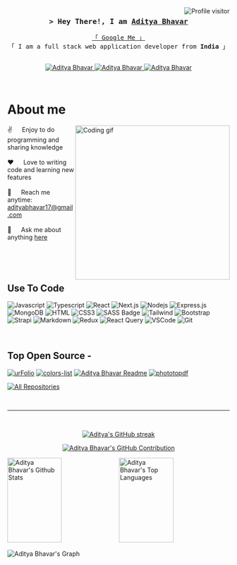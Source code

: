 <!--
<h2 align="center">
  Welcome to Aditya Bhavar's World!
  <img src="https://media.giphy.com/media/hvRJCLFzcasrR4ia7z/giphy.gif" width="28">
</h2>
-->

<!--
<p align="center">
  <a href="https://github.com/ADITYABHAVAR17"><img src="https://readme-typing-svg.herokuapp.com/?lines=Self%20Taught%20Programmer;Front%20End%20Developer;1.5%2B%20years%20of%20coding%20experience;Always%20learning%20new%20things&center=true&width=380&height=45"></a>
</p>
 -->

<a href="https://komarev.com/ghpvc/?username=ADITYABHAVAR17">
  <img align="right" src="https://komarev.com/ghpvc/?username=ADITYABHAVAR17&label=Visitors&color=0e75b6&style=flat" alt="Profile visitor" />
</a>



<!-- Intro  -->
<h3 align="center">
        <samp>&gt; Hey There!, I am
                <b><a target="_blank" href="https://github.com/ADITYABHAVAR17">Aditya Bhavar</a></b>
        </samp>
</h3>

<p align="center"> 
  <samp>
    <a href="https://www.google.com/search?q=Aditya+Bhavar">「 Google Me 」</a>
    <br>
    「 I am a full stack web application developer from <b>India</b> 」
    <br>
    <br>
  </samp>
</p>

<p align="center">
 <a href="https://github.com/ADITYABHAVAR17" target="blank">
  <img src="https://img.shields.io/badge/GitHub-181717?style=for-the-badge&logo=github&logoColor=white" alt="Aditya Bhavar" />
 </a>
 <a href="https://in.linkedin.com/in/aditya-bhavar-878137269" target="_blank">
  <img src="https://img.shields.io/badge/LinkedIn-0077B5?style=for-the-badge&logo=linkedin&logoColor=white" alt="Aditya Bhavar"/>
 </a>
 <a href="https://www.instagram.com/adityabalajibhawar017/" target="_blank">
  <img src="https://img.shields.io/badge/Instagram-fe4164?style=for-the-badge&logo=instagram&logoColor=white" alt="Aditya Bhavar" />
 </a> 
</p>
<br />

<!-- About Section -->
# About me
 
<p>
 <img align="right" width="350" src="/assets/programmer.gif" alt="Coding gif" />
  
 ✌️ &emsp; Enjoy to do programming and sharing knowledge <br/><br/>
 ❤️ &emsp; Love to writing code and learning new features<br/><br/>
 📧 &emsp; Reach me anytime: adityabhavar17@gmail.com<br/><br/>
 💬 &emsp; Ask me about anything [here](https://github.com/ADITYABHAVAR17/ADITYABHAVAR17/issues)

</p>

<br/>
<br/>
<br/>

## Use To Code

![Javascript](https://img.shields.io/badge/Javascript-F0DB4F?style=for-the-badge&labelColor=black&logo=javascript&logoColor=F0DB4F)
![Typescript](https://img.shields.io/badge/Typescript-007acc?style=for-the-badge&labelColor=black&logo=typescript&logoColor=007acc)
![React](https://img.shields.io/badge/-React-61DBFB?style=for-the-badge&labelColor=black&logo=react&logoColor=61DBFB)
![Next.js](https://img.shields.io/badge/next.js-000000?style=for-the-badge&logo=nextdotjs&logoColor=white)
![Nodejs](https://img.shields.io/badge/Nodejs-3C873A?style=for-the-badge&labelColor=black&logo=node.js&logoColor=3C873A)
![Express.js](https://img.shields.io/badge/Express.js-000000?style=for-the-badge&logo=express&logoColor=white)
![MongoDB](https://img.shields.io/badge/MongoDB-4EA94B?style=for-the-badge&logo=mongodb&logoColor=white)
![HTML](https://img.shields.io/badge/HTML5-E34F26?style=for-the-badge&logo=html5&logoColor=white)
![CSS3](https://img.shields.io/badge/CSS3-1572B6?style=for-the-badge&logo=css3&logoColor=white)
![SASS Badge](https://img.shields.io/badge/Sass-CC6699?style=for-the-badge&logo=sass&logoColor=white)
![Tailwind](https://img.shields.io/badge/Tailwind_CSS-092749?style=for-the-badge&logo=tailwindcss&logoColor=06B6D4&labelColor=000000)
![Bootstrap](https://img.shields.io/badge/Bootstrap-563D7C?style=for-the-badge&logo=bootstrap&logoColor=white)
![Strapi](https://img.shields.io/badge/strapi-2E7EEA?style=for-the-badge&logo=strapi&logoColor=white)
![Markdown](https://img.shields.io/badge/Markdown-000000?style=for-the-badge&logo=markdown&logoColor=white)
![Redux](https://img.shields.io/badge/Redux-593D88?style=for-the-badge&logo=redux&logoColor=white)
![React Query](https://img.shields.io/badge/-React_Query-FF4154?style=for-the-badge&logo=react%20query&logoColor=white)
![VSCode](https://img.shields.io/badge/Visual_Studio-0078d7?style=for-the-badge&logo=visual%20studio&logoColor=white)
![Git](https://img.shields.io/badge/Git-F05032?style=for-the-badge&logo=git&logoColor=white)

<br/>

## Top Open Source -
[![urFolio](https://github-readme-stats.vercel.app/api/pin/?username=ADITYABHAVAR17&repo=30days30javascriptprojects&border_color=7F3FBF&bg_color=0D1117&title_color=C9D1D9&text_color=8B949E&icon_color=7F3FBF)](https://github.com/ADITYABHAVAR17/30days30javascriptprojects)
[![colors-list](https://github-readme-stats.vercel.app/api/pin/?username=ADITYABHAVAR17&repo=colors-list&border_color=7F3FBF&bg_color=0D1117&title_color=C9D1D9&text_color=8B949E&icon_color=7F3FBF)](https://github.com/ADITYABHAVAR17/colors-list)
[![Aditya Bhavar Readme](https://github-readme-stats.vercel.app/api/pin/?username=ADITYABHAVAR17&repo=ADITYABHAVAR17&border_color=7F3FBF&bg_color=0D1117&title_color=C9D1D9&text_color=8B949E&icon_color=7F3FBF)](https://github.com/ADITYABHAVAR17/ADITYABHAVAR17)
[![phototopdf](https://github-readme-stats.vercel.app/api/pin/?username=sanketshinde3001&repo=photo-to-pdf&border_color=7F3FBF&bg_color=0D1117&title_color=C9D1D9&text_color=8B949E&icon_color=7F3FBF)](https://github.com/sanketshinde3001/photo-to-pdf)

<p align="left">
  <a href="https://github.com/ADITYABHAVAR17?tab=repositories" target="_blank"><img alt="All Repositories" title="All Repositories" src="https://img.shields.io/badge/-All%20Repos-2962FF?style=for-the-badge&logo=koding&logoColor=white"/></a>
</p>

<br/>
<hr/>
<br/>

<p align="center">
  <a href="https://github.com/ADITYABHAVAR17">
    <img src="https://github-readme-streak-stats.herokuapp.com/?user=ADITYABHAVAR17&theme=radical&border=7F3FBF&background=0D1117" alt="Aditya's GitHub streak"/>
  </a>
</p>

<p align="center">
  <a href="https://github.com/ADITYABHAVAR17">
    <img src="https://github-profile-summary-cards.vercel.app/api/cards/profile-details?username=ADITYABHAVAR17&theme=radical" alt="Aditya Bhavar's GitHub Contribution"/>
  </a>
</p>

<a> 
    <a href="https://github.com/ADITYABHAVAR17"><img alt="Aditya Bhavar's Github Stats" src="https://denvercoder1-github-readme-stats.vercel.app/api?username=ADITYABHAVAR17&show_icons=true&count_private=true&theme=react&border_color=7F3FBF&bg_color=0D1117&title_color=F85D7F&icon_color=F8D866" height="192px" width="49.5%"/></a>
  <a href="https://github.com/ADITYABHAVAR17"><img alt="Aditya Bhavar's Top Languages" src="https://denvercoder1-github-readme-stats.vercel.app/api/top-langs/?username=ADITYABHAVAR17&langs_count=8&layout=compact&theme=react&border_color=7F3FBF&bg_color=0D1117&title_color=F85D7F&icon_color=F8D866" height="192px" width="49.5%"/></a>
  <br/>
</a>

![Aditya Bhavar's Graph](https://github-readme-activity-graph.vercel.app/graph?username=ADITYABHAVAR17&custom_title=Aditya%20Bhavar's%20GitHub%20Activity%20Graph&bg_color=0D1117&color=7F3FBF&line=7F3FBF&point=7F3FBF&area_color=FFFFFF&title_color=FFFFFF&area=true)
